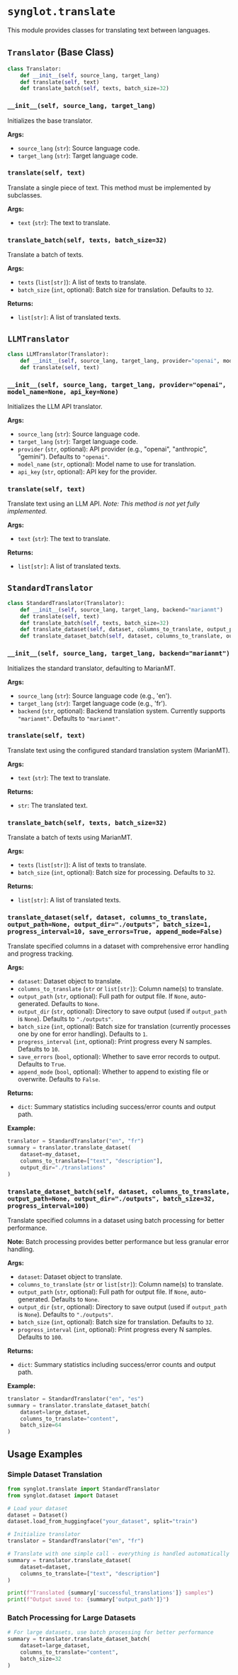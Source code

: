 # `synglot.translate`

This module provides classes for translating text between languages.

## `Translator` (Base Class)

```python
class Translator:
    def __init__(self, source_lang, target_lang)
    def translate(self, text)
    def translate_batch(self, texts, batch_size=32)
```

### `__init__(self, source_lang, target_lang)`
Initializes the base translator.

**Args:**
- `source_lang` (`str`): Source language code.
- `target_lang` (`str`): Target language code.

### `translate(self, text)`
Translate a single piece of text. This method must be implemented by subclasses.

**Args:**
- `text` (`str`): The text to translate.

### `translate_batch(self, texts, batch_size=32)`
Translate a batch of texts.

**Args:**
- `texts` (`list[str]`): A list of texts to translate.
- `batch_size` (`int`, optional): Batch size for translation. Defaults to `32`.

**Returns:**
- `list[str]`: A list of translated texts.

## `LLMTranslator`

```python
class LLMTranslator(Translator):
    def __init__(self, source_lang, target_lang, provider="openai", model_name=None, api_key=None)
    def translate(self, text)
```

### `__init__(self, source_lang, target_lang, provider="openai", model_name=None, api_key=None)`
Initializes the LLM API translator.

**Args:**
- `source_lang` (`str`): Source language code.
- `target_lang` (`str`): Target language code.
- `provider` (`str`, optional): API provider (e.g., "openai", "anthropic", "gemini"). Defaults to `"openai"`.
- `model_name` (`str`, optional): Model name to use for translation.
- `api_key` (`str`, optional): API key for the provider.

### `translate(self, text)`
Translate text using an LLM API.
*Note: This method is not yet fully implemented.*

**Args:**
- `text` (`str`): The text to translate.

**Returns:**
- `list[str]`: A list of translated texts.

## `StandardTranslator`

```python
class StandardTranslator(Translator):
    def __init__(self, source_lang, target_lang, backend="marianmt")
    def translate(self, text)
    def translate_batch(self, texts, batch_size=32)
    def translate_dataset(self, dataset, columns_to_translate, output_path=None, output_dir="./outputs", batch_size=1, progress_interval=10, save_errors=True, append_mode=False)
    def translate_dataset_batch(self, dataset, columns_to_translate, output_path=None, output_dir="./outputs", batch_size=32, progress_interval=100)
```

### `__init__(self, source_lang, target_lang, backend="marianmt")`
Initializes the standard translator, defaulting to MarianMT.

**Args:**
- `source_lang` (`str`): Source language code (e.g., 'en').
- `target_lang` (`str`): Target language code (e.g., 'fr').
- `backend` (`str`, optional): Backend translation system. Currently supports `"marianmt"`. Defaults to `"marianmt"`.

### `translate(self, text)`
Translate text using the configured standard translation system (MarianMT).

**Args:**
- `text` (`str`): The text to translate.

**Returns:**
- `str`: The translated text.

### `translate_batch(self, texts, batch_size=32)`
Translate a batch of texts using MarianMT.

**Args:**
- `texts` (`list[str]`): A list of texts to translate.
- `batch_size` (`int`, optional): Batch size for processing. Defaults to `32`.

**Returns:**
- `list[str]`: A list of translated texts.

### `translate_dataset(self, dataset, columns_to_translate, output_path=None, output_dir="./outputs", batch_size=1, progress_interval=10, save_errors=True, append_mode=False)`
Translate specified columns in a dataset with comprehensive error handling and progress tracking.

**Args:**
- `dataset`: Dataset object to translate.
- `columns_to_translate` (`str` or `list[str]`): Column name(s) to translate.
- `output_path` (`str`, optional): Full path for output file. If `None`, auto-generated. Defaults to `None`.
- `output_dir` (`str`, optional): Directory to save output (used if `output_path` is `None`). Defaults to `"./outputs"`.
- `batch_size` (`int`, optional): Batch size for translation (currently processes one by one for error handling). Defaults to `1`.
- `progress_interval` (`int`, optional): Print progress every N samples. Defaults to `10`.
- `save_errors` (`bool`, optional): Whether to save error records to output. Defaults to `True`.
- `append_mode` (`bool`, optional): Whether to append to existing file or overwrite. Defaults to `False`.

**Returns:**
- `dict`: Summary statistics including success/error counts and output path.

**Example:**
```python
translator = StandardTranslator("en", "fr")
summary = translator.translate_dataset(
    dataset=my_dataset,
    columns_to_translate=["text", "description"],
    output_dir="./translations"
)
```

### `translate_dataset_batch(self, dataset, columns_to_translate, output_path=None, output_dir="./outputs", batch_size=32, progress_interval=100)`
Translate specified columns in a dataset using batch processing for better performance.

**Note:** Batch processing provides better performance but less granular error handling.

**Args:**
- `dataset`: Dataset object to translate.
- `columns_to_translate` (`str` or `list[str]`): Column name(s) to translate.
- `output_path` (`str`, optional): Full path for output file. If `None`, auto-generated. Defaults to `None`.
- `output_dir` (`str`, optional): Directory to save output (used if `output_path` is `None`). Defaults to `"./outputs"`.
- `batch_size` (`int`, optional): Batch size for translation. Defaults to `32`.
- `progress_interval` (`int`, optional): Print progress every N samples. Defaults to `100`.

**Returns:**
- `dict`: Summary statistics including success/error counts and output path.

**Example:**
```python
translator = StandardTranslator("en", "es")
summary = translator.translate_dataset_batch(
    dataset=large_dataset,
    columns_to_translate="content",
    batch_size=64
)
```

## Usage Examples

### Simple Dataset Translation
```python
from synglot.translate import StandardTranslator
from synglot.dataset import Dataset

# Load your dataset
dataset = Dataset()
dataset.load_from_huggingface("your_dataset", split="train")

# Initialize translator
translator = StandardTranslator("en", "fr")

# Translate with one simple call - everything is handled automatically
summary = translator.translate_dataset(
    dataset=dataset,
    columns_to_translate=["text", "description"]
)

print(f"Translated {summary['successful_translations']} samples")
print(f"Output saved to: {summary['output_path']}")
```

### Batch Processing for Large Datasets
```python
# For large datasets, use batch processing for better performance
summary = translator.translate_dataset_batch(
    dataset=large_dataset,
    columns_to_translate="content",
    batch_size=32
)
``` 
